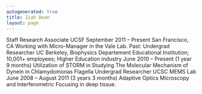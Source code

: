 ```yaml
---
autogenerated: true
title: Ziah Dean
layout: page
---
```


Staff Research Associate UCSF September 2011 – Present San Francisco, CA
Working with Micro-Manager in the Vale Lab. Past: Undergrad Researcher
UC Berkeley, Biophysics Departement Educational Institution; 10,001+
employees; Higher Education industry June 2010 – Present (1 year 9
months) Utilization of STORM in Studying The Molecular Mechanism of
Dynein in Chlamydomonas Flagella Undergrad Researcher UCSC MEMS Lab June
2008 – August 2011 (3 years 3 months) Adaptive Optics Microscopy and
Interferometric Focusing in deep tissue.
